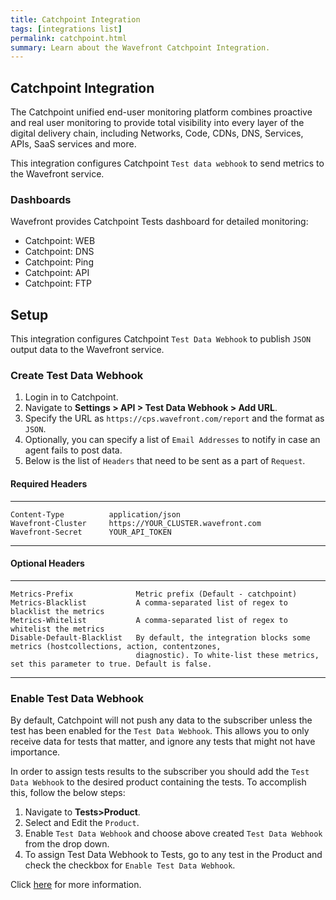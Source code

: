 ```yaml
---
title: Catchpoint Integration
tags: [integrations list]
permalink: catchpoint.html
summary: Learn about the Wavefront Catchpoint Integration.
---
```

## Catchpoint Integration

The Catchpoint unified end-user monitoring platform combines proactive and real user monitoring to provide total visibility into every layer of the digital delivery chain, including Networks, Code, CDNs, DNS, Services, APIs, SaaS services and more.

This integration configures Catchpoint `Test data webhook` to send metrics to the Wavefront service.

### Dashboards

Wavefront provides Catchpoint Tests dashboard for detailed monitoring:

- Catchpoint: WEB
- Catchpoint: DNS
- Catchpoint: Ping
- Catchpoint: API
- Catchpoint: FTP
## Setup

This integration configures Catchpoint `Test Data Webhook` to publish `JSON` output data to the Wavefront service.

### Create Test Data Webhook
1. Login in to Catchpoint.
2. Navigate to **Settings > API > Test Data Webhook > Add URL**.
3. Specify the URL as `https://cps.wavefront.com/report` and the format as `JSON`.
4. Optionally, you can specify a list of `Email Addresses` to notify in case an agent fails to post data.
5. Below is the list of `Headers` that need to be sent as a part of `Request`.

#### Required Headers
-------     ------
    Content-Type          application/json    
    Wavefront-Cluster     https://YOUR_CLUSTER.wavefront.com
    Wavefront-Secret      YOUR_API_TOKEN
-------     ------

#### Optional Headers  
-------     ------
    Metrics-Prefix              Metric prefix (Default - catchpoint)
    Metrics-Blacklist           A comma-separated list of regex to blacklist the metrics
    Metrics-Whitelist           A comma-separated list of regex to whitelist the metrics
    Disable-Default-Blacklist   By default, the integration blocks some metrics (hostcollections, action, contentzones,
                                diagnostic). To white-list these metrics, set this parameter to true. Default is false.
-------     ------

### Enable Test Data Webhook
By default, Catchpoint will not push any data to the subscriber unless the test has been enabled for the `Test Data Webhook`. This allows you to only receive data for tests that matter, and ignore any tests that might not have importance.

In order to assign tests results to the subscriber you should add the `Test Data Webhook` to the desired product containing the tests. To accomplish this, follow the below steps:

1. Navigate to **Tests>Product**.
2. Select and Edit the `Product`.
3. Enable `Test Data Webhook` and choose above created `Test Data Webhook` from the drop down.
4. To assign Test Data Webhook to Tests, go to any test in the Product and check the checkbox for `Enable Test Data Webhook`.

Click [here](https://support.catchpoint.com/hc/en-us/articles/115005282906) for more information.
